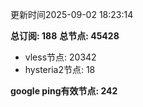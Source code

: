 更新时间2025-09-02 18:23:14

**总订阅: 188**
**总节点: 45428**
- vless节点: 20342
- hysteria2节点: 18

**google ping有效节点: 242**
